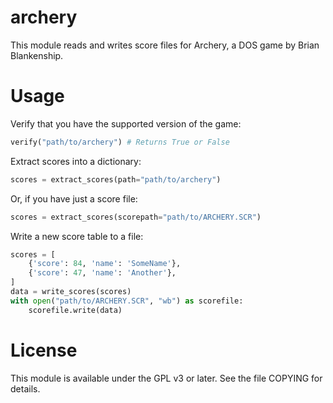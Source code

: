 archery
=======

This module reads and writes score files for Archery, a DOS game by Brian
Blankenship.

Usage
=====

Verify that you have the supported version of the game:

```python
verify("path/to/archery") # Returns True or False
```

Extract scores into a dictionary:

```python
scores = extract_scores(path="path/to/archery")
```

Or, if you have just a score file:

```python
scores = extract_scores(scorepath="path/to/ARCHERY.SCR")
```

Write a new score table to a file:

```python
scores = [
    {'score': 84, 'name': 'SomeName'},
    {'score': 47, 'name': 'Another'},
]
data = write_scores(scores)
with open("path/to/ARCHERY.SCR", "wb") as scorefile:
    scorefile.write(data)
```

License
=======

This module is available under the GPL v3 or later. See the file COPYING for details.
